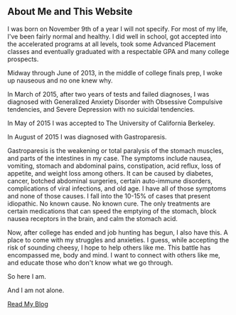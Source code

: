 ## About Me and This Website 

I was born on November 9th of a year I will not specify.  For most of my life, I've been fairly normal and healthy.  I did well in school, got accepted into the accelerated programs at all levels, took some Advanced Placement classes and eventually graduated with a respectable GPA and many college prospects.

Midway through June of 2013, in the middle of college finals prep, I woke up nauseous and no one knew why.

In March of 2015, after two years of tests and failed diagnoses, I was diagnosed with Generalized Anxiety Disorder with Obsessive Compulsive tendencies, and Severe Depression with no suicidal tendencies.  

In May of 2015 I was accepted to The University of California Berkeley.  

In August of 2015 I was diagnosed with Gastroparesis.

Gastroparesis is the weakening or total paralysis of the stomach muscles, and parts of the intestines in my case.  The symptoms include nausea, vomiting, stomach and abdominal pains, constipation, acid reflux, loss of appetite, and weight loss among others.  It can be caused by diabetes, cancer, botched abdominal surgeries, certain auto-immune disorders, complications of viral infections, and old age.  I have all of those symptoms and none of those causes.  I fall into the 10-15% of cases that present idiopathic.  No known cause.  No known cure.  The only treatments are certain medications that can speed the emptying of the stomach, block nausea receptors in the brain, and calm the stomach acid.

Now, after college has ended and job hunting has begun, I also have this.  A place to come with my struggles and anxieties. I guess, while accepting the risk of sounding cheesy, I hope to help others like me.  This battle has encompassed me, body and mind. I want to connect with others like me, and educate those who don't know what we go through.

So here I am.

And I am not alone.

[Read My Blog](https://www.thelifeoffetzig.com/blog.html)
